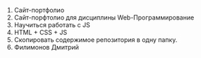 1) Сайт-портфолио
2) Сайт-порфтолио для дисциплины Web-Программирование
3) Научиться работать с JS
4) HTML + CSS + JS
5) Скопировать содержимое репозитория в одну папку.
6) Филимонов Дмитрий